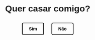 <!DOCTYPE html>
<html lang="pt-BR">
<head>
  <meta charset="UTF-8">
  <meta name="viewport" content="width=device-width, initial-scale=1.0">
  <title>Proposta de Casamento</title>
  <style>
    body {
      font-family: Arial, sans-serif;
      text-align: center;
    }
    .container {
      margin-top: 100px;
    }
    .btn {
      display: inline-block;
      padding: 10px 20px;
      margin: 10px;
      border: 2px solid #000;
      border-radius: 5px;
      text-decoration: none;
      color: #000;
      font-weight: bold;
      cursor: pointer;
    }
    .btn:hover {
      background-color: #000;
      color: #fff;
    }
    .hearts {
      position: absolute;
      display: none;
      pointer-events: none;
    }
    .heart {
      width: 20px;
      height: 20px;
      position: absolute;
      background: url('https://emojicdn.elk.sh/❤️');
      background-size: cover;
      animation: heart-animation 1s ease-out;
    }
    @keyframes heart-animation {
      0% {
        transform: scale(1);
        opacity: 1;
      }
      100% {
        transform: scale(1.5);
        opacity: 0;
      }
    }
  </style>
</head>
<body>
  <div class="container">
    <h1>Quer casar comigo?</h1>
    <a href="#" onclick="showHearts()" class="btn">Sim</a>
    <a href="#" onclick="alert('Que pena! Mas obrigado por considerar.')" class="btn">Não</a>
  </div>
  <div class="hearts"></div>

  <script>
    function showHearts() {
      var container = document.querySelector('.hearts');
      for (var i = 0; i < 10; i++) {
        var heart = document.createElement('div');
        heart.className = 'heart';
        heart.style.left = Math.random() * 90 + '%';
        heart.style.animationDuration = Math.random() * 2 + 1 + 's';
        container.appendChild(heart);
      }
      container.style.display = 'block';
      setTimeout(function() {
        container.style.display = 'none';
      }, 2000);
    }
  </script>
</body>
</html>

